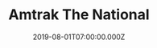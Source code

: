 ---
collection_archive: false
collection_awards: []
collection_category:
  - Editorial
  - Portraits
  - Environments
  - Travel
  - Reportage
  - Color
  - Uniquely American
collection_content: 
collection_cover: https://d1sf55qlb7p6hz.cloudfront.net/swchief-16.jpg
collection_cover_mobile: https://d1sf55qlb7p6hz.cloudfront.net/verticalcovers-14.jpg
collection_description: >-
  A project celebrating the romanticism of train travel and the light of the
  Southwest as a unifying ingredient—taking you from inside the train, out the
  window and the places Amtrak’s Southwest Chief can take you. This commission
  was special as I took my father on what he called “a trip of a lifetime.”
collection_description_alignment: left
collection_exhibition: []
collection_filter: Commissioned + Stock
collection_hidden: false
collection_meta: On The Southwest Chief
collection_press: []
collection_preview:
  - https://d1sf55qlb7p6hz.cloudfront.net/amtrak_swchief_covers-1-1.jpg
  - https://d1sf55qlb7p6hz.cloudfront.net/amtrak_swchief_covers-2-1.jpg
  - https://d1sf55qlb7p6hz.cloudfront.net/amtrak_swchief_covers-3-1.jpg
  - https://d1sf55qlb7p6hz.cloudfront.net/amtrak_swchief_covers-4-1.jpg
cover_image: https://d1sf55qlb7p6hz.cloudfront.net/social-13.jpg
date: 2019-08-01T07:00:00.000Z
hide_footer: true
layout: blocks
logo: 
navigation_theme: white
page: /amtrak-chief
px_extra: true
slug: /southwest-chief
theme_color: E3D2E7
theme_color_all_works: 96EFD6
title: Amtrak The National 
collection_blocks:
  - _bookshop_name: collections/media-row-start
    row_alignment: between
  - _bookshop_name: collections/media-element 
    color: E9E4EB
    image: https://d1sf55qlb7p6hz.cloudfront.net/swchief-1.jpg
    margin_left: 20
    margin_right: 
    margin_y: 100
    template: block-media-element
    width: 60
  - _bookshop_name: collections/media-row
    row_alignment: between
  - _bookshop_name: collections/media-element 
    color: F9F2E8
    image: https://d1sf55qlb7p6hz.cloudfront.net/swchief-3.jpg
    margin_left: 5
    margin_right: 
    margin_y: 100
    template: block-media-element
    width: 25
  - _bookshop_name: collections/media-element 
    color: FAE8E6
    image: https://d1sf55qlb7p6hz.cloudfront.net/swchief-4.jpg
    margin_left: 0
    margin_right: 25
    margin_y: 300
    template: block-media-element
    width: 40
  - _bookshop_name: collections/media-row
    row_alignment: between
  - _bookshop_name: collections/media-element 
    color: E5DFE8
    image: https://d1sf55qlb7p6hz.cloudfront.net/swchief-5.jpg
    margin_left: 10
    margin_right: 
    margin_y: 400
    template: block-media-element
    width: 45
  - _bookshop_name: collections/media-element 
    color: FFF1E3
    image: https://d1sf55qlb7p6hz.cloudfront.net/swchief-6.jpg
    margin_right: 5
    margin_y: 100
    template: block-media-element
    width: 30
  - _bookshop_name: collections/media-row
    row_alignment: between
  - _bookshop_name: collections/media-element 
    color: efefef
    image: https://d1sf55qlb7p6hz.cloudfront.net/swchief-7.jpg
    margin_left: 20
    margin_right: 
    margin_y: 100
    template: block-media-element
    width: 50
  - _bookshop_name: collections/media-row
    row_alignment: between
  - _bookshop_name: collections/media-element 
    color: EBF2F4
    image: https://d1sf55qlb7p6hz.cloudfront.net/swchief-8.jpg
    margin_left: 35
    margin_right: 
    margin_y: 100
    template: block-media-element
    width: 60
  - _bookshop_name: collections/media-row
    row_alignment: between
  - _bookshop_name: collections/media-element 
    color: F5F1EE
    image: https://d1sf55qlb7p6hz.cloudfront.net/swchief-9.jpg
    margin_left: 20
    margin_y: 100
    template: block-media-element
    width: 25
  - _bookshop_name: collections/media-element 
    color: F6E6DD
    image: https://d1sf55qlb7p6hz.cloudfront.net/swchief-10.jpg
    margin_left: 
    margin_right: 10
    margin_y: 300
    template: block-media-element
    width: 40
  - _bookshop_name: collections/media-row
    row_alignment: between
  - _bookshop_name: collections/media-element 
    color: CF7861
    image: https://d1sf55qlb7p6hz.cloudfront.net/swchief-12.jpg
    margin_left: 10
    margin_right: 
    margin_y: -200
    template: block-media-element
    width: 20
  - _bookshop_name: collections/media-element 
    color: ECEBE1
    image: https://d1sf55qlb7p6hz.cloudfront.net/swchief-11.jpg
    margin_left: 0
    margin_right: 30
    margin_y: 200
    template: block-media-element
    width: 33
  - _bookshop_name: collections/media-row
    row_alignment: between
  - _bookshop_name: collections/media-element 
    color: CAAEAD
    image: https://d1sf55qlb7p6hz.cloudfront.net/swchief-13.jpg
    margin_left: 10
    margin_right: 
    margin_y: 700
    template: block-media-element
    width: 30
  - _bookshop_name: collections/media-element 
    color: E7C0AE
    image: https://d1sf55qlb7p6hz.cloudfront.net/swchief-14.jpg
    margin_left: 0
    margin_right: 5
    margin_y: 100
    template: block-media-element
    width: 50
  - _bookshop_name: collections/media-row
    row_alignment: between
  - _bookshop_name: collections/media-element 
    color: F3E1D1
    image: https://d1sf55qlb7p6hz.cloudfront.net/swchief-15.jpg
    margin_left: 20
    margin_right: 
    margin_y: 100
    template: block-media-element
    width: 25
  - _bookshop_name: collections/media-element 
    color: CCCCD3
    image: https://d1sf55qlb7p6hz.cloudfront.net/swchief-16.jpg
    margin_left: 0
    margin_right: 0
    margin_y: 300
    template: block-media-element
    width: 50
  - _bookshop_name: collections/media-row
    row_alignment: between
  - _bookshop_name: collections/media-element 
    color: E3E7C9
    image: https://d1sf55qlb7p6hz.cloudfront.net/swchief-17.jpg
    margin_left: 30
    margin_right: 
    margin_y: 100
    template: block-media-element
    width: 40
  - _bookshop_name: collections/media-row
    row_alignment: between
  - _bookshop_name: collections/media-element 
    color: D5E0E9
    image: https://d1sf55qlb7p6hz.cloudfront.net/swchief-18.jpg
    margin_left: 10
    margin_right: 0
    margin_y: 100
    template: block-media-element
    width: 30
  - _bookshop_name: collections/media-element 
    color: E0EAE9
    image: https://d1sf55qlb7p6hz.cloudfront.net/swchief-19.jpg
    margin_left: 0
    margin_right: 0
    margin_y: 400
    template: block-media-element
    width: 55
  - _bookshop_name: collections/media-row
    row_alignment: between
  - _bookshop_name: collections/media-element 
    color: F6E0D2
    image: https://d1sf55qlb7p6hz.cloudfront.net/swchief-20.jpg
    margin_left: 65
    margin_right: 0
    margin_y: 100
    template: block-media-element
    width: 30
  - _bookshop_name: collections/media-row
    row_alignment: between
  - _bookshop_name: collections/media-element 
    color: FAF4EA
    image: https://d1sf55qlb7p6hz.cloudfront.net/swchief-21.jpg
    margin_left: 20
    margin_y: 100
    template: block-media-element
    width: 55
  - _bookshop_name: collections/media-row
    row_alignment: between
  - _bookshop_name: collections/media-element 
    color: DBD0DA
    image: https://d1sf55qlb7p6hz.cloudfront.net/swchief-22.jpg
    margin_left: 5
    margin_right: 0
    margin_y: 200
    template: block-media-element
    width: 20
  - _bookshop_name: collections/media-element 
    color: D8E4E4
    image: https://d1sf55qlb7p6hz.cloudfront.net/swchief-23.jpg
    margin_left: 0
    margin_right: 40
    margin_y: 100
    template: block-media-element
    width: 25
  - _bookshop_name: collections/media-row
    row_alignment: between
  - _bookshop_name: collections/media-element 
    color: D5B1A6
    image: https://d1sf55qlb7p6hz.cloudfront.net/swchief-24.jpg
    margin_left: 45
    margin_right: 
    margin_y: 100
    template: block-media-element
    width: 50
  - _bookshop_name: collections/media-row
    row_alignment: between
  - _bookshop_name: collections/media-element 
    color: F9F0F6
    image: https://d1sf55qlb7p6hz.cloudfront.net/swchief-25.jpg
    margin_left: 10
    margin_y: 300
    template: block-media-element
    width: 40
  - _bookshop_name: collections/media-element 
    color: FCD6CC
    image: https://d1sf55qlb7p6hz.cloudfront.net/swchief-27.jpg
    margin_right: 15
    margin_y: 100
    template: block-media-element
    width: 30
  - _bookshop_name: collections/media-row
    row_alignment: between
  - _bookshop_name: collections/media-element 
    color: FCEFE6
    image: https://d1sf55qlb7p6hz.cloudfront.net/swchief-26.jpg
    margin_left: 15
    margin_right: 
    margin_y: 100
    template: block-media-element
    width: 40
  - _bookshop_name: collections/media-element 
    color: EBE3EB
    image: https://d1sf55qlb7p6hz.cloudfront.net/swchief-28.jpg
    margin_left: 0
    margin_right: 20
    margin_y: 700
    template: block-media-element
    width: 20
  - _bookshop_name: collections/media-row
    row_alignment: between
  - _bookshop_name: collections/media-element 
    color: E6F0F8
    image: https://d1sf55qlb7p6hz.cloudfront.net/swchief-29.jpg
    margin_left: 35
    margin_y: 100
    template: block-media-element
    width: 40
  - _bookshop_name: collections/media-row-end

---